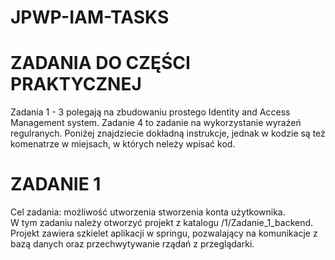 # JPWP-IAM-TASKS
# ZADANIA DO CZĘŚCI PRAKTYCZNEJ
Zadania 1 - 3 polegają na zbudowaniu prostego Identity and Access Management system.
Zadanie 4 to zadanie na wykorzystanie wyrażeń regulranych.
Poniżej znajdziecie dokładną instrukcje, jednak w kodzie są też komenatrze w miejsach, 
w których neleży wpisać kod. 

# ZADANIE 1 
Cel zadania: możliwość utworzenia stworzenia konta użytkownika. <br>
W tym zadaniu należy otworzyć projekt z katalogu /1/Zadanie_1_backend.
Projekt zawiera szkielet aplikacji w springu, pozwalający na komunikacje z bazą danych
oraz przechwytywanie rządań z przeglądarki. 

